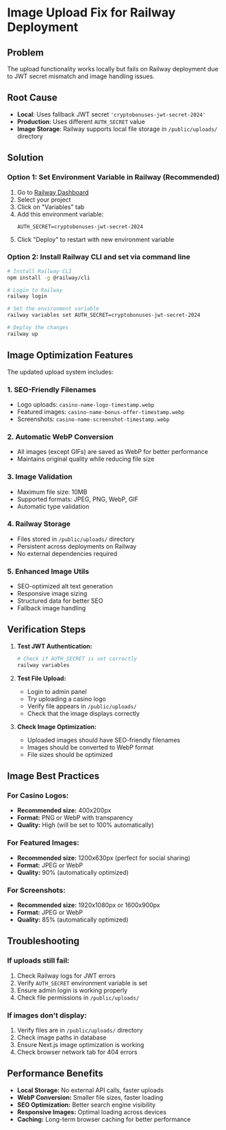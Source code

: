 # Image Upload Fix for Railway Deployment

## Problem
The upload functionality works locally but fails on Railway deployment due to JWT secret mismatch and image handling issues.

## Root Cause
- **Local**: Uses fallback JWT secret `'cryptobonuses-jwt-secret-2024'`
- **Production**: Uses different `AUTH_SECRET` value
- **Image Storage**: Railway supports local file storage in `/public/uploads/` directory

## Solution

### Option 1: Set Environment Variable in Railway (Recommended)

1. Go to [Railway Dashboard](https://railway.app/dashboard)
2. Select your project
3. Click on "Variables" tab
4. Add this environment variable:
   ```
   AUTH_SECRET=cryptobonuses-jwt-secret-2024
   ```
5. Click "Deploy" to restart with new environment variable

### Option 2: Install Railway CLI and set via command line

```bash
# Install Railway CLI
npm install -g @railway/cli

# Login to Railway
railway login

# Set the environment variable
railway variables set AUTH_SECRET=cryptobonuses-jwt-secret-2024

# Deploy the changes
railway up
```

## Image Optimization Features

The updated upload system includes:

### 1. **SEO-Friendly Filenames**
- Logo uploads: `casino-name-logo-timestamp.webp`
- Featured images: `casino-name-bonus-offer-timestamp.webp`
- Screenshots: `casino-name-screenshot-timestamp.webp`

### 2. **Automatic WebP Conversion**
- All images (except GIFs) are saved as WebP for better performance
- Maintains original quality while reducing file size

### 3. **Image Validation**
- Maximum file size: 10MB
- Supported formats: JPEG, PNG, WebP, GIF
- Automatic type validation

### 4. **Railway Storage**
- Files stored in `/public/uploads/` directory
- Persistent across deployments on Railway
- No external dependencies required

### 5. **Enhanced Image Utils**
- SEO-optimized alt text generation
- Responsive image sizing
- Structured data for better SEO
- Fallback image handling

## Verification Steps

1. **Test JWT Authentication:**
   ```bash
   # Check if AUTH_SECRET is set correctly
   railway variables
   ```

2. **Test File Upload:**
   - Login to admin panel
   - Try uploading a casino logo
   - Verify file appears in `/public/uploads/`
   - Check that the image displays correctly

3. **Check Image Optimization:**
   - Uploaded images should have SEO-friendly filenames
   - Images should be converted to WebP format
   - File sizes should be optimized

## Image Best Practices

### For Casino Logos:
- **Recommended size:** 400x200px
- **Format:** PNG or WebP with transparency
- **Quality:** High (will be set to 100% automatically)

### For Featured Images:
- **Recommended size:** 1200x630px (perfect for social sharing)
- **Format:** JPEG or WebP
- **Quality:** 90% (automatically optimized)

### For Screenshots:
- **Recommended size:** 1920x1080px or 1600x900px
- **Format:** JPEG or WebP
- **Quality:** 85% (automatically optimized)

## Troubleshooting

### If uploads still fail:
1. Check Railway logs for JWT errors
2. Verify `AUTH_SECRET` environment variable is set
3. Ensure admin login is working properly
4. Check file permissions in `/public/uploads/`

### If images don't display:
1. Verify files are in `/public/uploads/` directory
2. Check image paths in database
3. Ensure Next.js image optimization is working
4. Check browser network tab for 404 errors

## Performance Benefits

- **Local Storage:** No external API calls, faster uploads
- **WebP Conversion:** Smaller file sizes, faster loading
- **SEO Optimization:** Better search engine visibility
- **Responsive Images:** Optimal loading across devices
- **Caching:** Long-term browser caching for better performance 